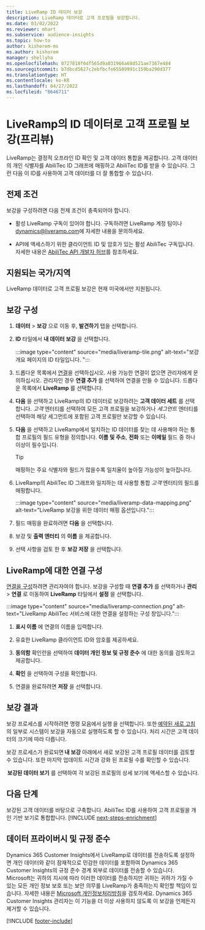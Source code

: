 ```yaml
---
title: LiveRamp ID 데이터 보강
description: LiveRamp 데이터로 고객 프로필을 보강합니다.
ms.date: 03/02/2022
ms.reviewer: mhart
ms.subservice: audience-insights
ms.topic: how-to
author: kishorem-ms
ms.author: kishorem
manager: shellyha
ms.openlocfilehash: 0727818f6df565d9a031966a68d521ae7167e484
ms.sourcegitcommit: b7dbcd5627c2ebfbcfe65589991c159ba290d377
ms.translationtype: HT
ms.contentlocale: ko-KR
ms.lasthandoff: 04/27/2022
ms.locfileid: "8646711"
---
```

# <a name="enrich-customer-profiles-with-identity-data-from-liveramp-preview"></a>LiveRamp의 ID 데이터로 고객 프로필 보강(프리뷰) 

LiveRamp는 결정적 오프라인 ID 확인 및 고객 데이터 통합을 제공합니다. 고객 데이터의 개인 식별자를 AbiliTec ID 그래프에 매핑하고 AbiliTec ID를 받을 수 있습니다. 그런 다음 이 ID를 사용하여 고객 데이터를 더 잘 통합할 수 있습니다. 

## <a name="prerequisites"></a>전제 조건 

보강을 구성하려면 다음 전제 조건이 충족되어야 합니다. 

- 활성 LiveRamp 구독이 있어야 합니다. 구독하려면 LiveRamp 계정 팀이나 [dynamics@liveramp.com](mailto:dynamics@liveramp.com)에 자세한 내용을 문의하세요.   

- API에 액세스하기 위한 클라이언트 ID 및 암호가 있는 활성 AbiliTec 구독입니다. 자세한 내용은 [AbiliTec API 개발자 허브](https://developers.liveramp.com/abilitec-api/)를 참조하세요. 

## <a name="supported-countriesregions"></a>지원되는 국가/지역 

LiveRamp 데이터로 고객 프로필 보강은 현재 미국에서만 지원됩니다. 

## <a name="configure-the-enrichment"></a>보강 구성 

1. **데이터** > **보강** 으로 이동 후, **발견하기** 탭을 선택합니다. 

1. **ID** 타일에서 **내 데이터 보강** 을 선택합니다. 

   :::image type="content" source="media/liveramp-tile.png" alt-text="보강 개요 페이지의 ID 타일입니다. ":::

1. 드롭다운 목록에서 [연결](connections.md)을 선택하십시오. 사용 가능한 연결이 없으면 관리자에게 문의하십시오. 관리자인 경우 **연결 추가** 를 선택하여 연결을 만들 수 있습니다. 드롭다운 목록에서 **LiveRamp** 를 선택합니다. 

1. **다음** 을 선택하고 LiveRamp의 ID 데이터로 보강하려는 **고객 데이터 세트** 를 선택합니다. *고객* 엔터티를 선택하여 모든 고객 프로필을 보강하거나 *세그먼트* 엔터티를 선택하여 해당 세그먼트에 포함된 고객 프로필만 보강할 수 있습니다. 

1. **다음** 을 선택하고 LiveRamp에서 일치하는 ID 데이터를 찾는 데 사용해야 하는 통합 프로필의 필드 유형을 정의합니다. **이름 및 주소**, **전화** 또는 **이메일** 필드 중 하나 이상이 필수입니다. 

   > [!TIP]
   > 매핑하는 주요 식별자와 필드가 많을수록 일치율이 높아질 가능성이 높아집니다. 

1. LiveRamp의 AbiliTec ID 그래프와 일치하는 데 사용할 통합 *고객* 엔터티의 필드를 매핑합니다. 

   :::image type="content" source="media/liveramp-data-mapping.png" alt-text="LiveRamp 보강을 위한 데이터 매핑 옵션입니다.":::

1. 필드 매핑을 완료하려면 **다음** 을 선택합니다. 

1. 보강 및 **출력 엔터티** 의 **이름** 을 제공합니다. 

1. 선택 사항을 검토 한 후 **보강 저장** 을 선택합니다. 

## <a name="configure-the-connection-for-liveramp"></a>LiveRamp에 대한 연결 구성 

[연결을 구성](connections.md)하려면 관리자여야 합니다. 보강을 구성할 때 **연결 추가** 를 선택하거나 **관리** > **연결** 로 이동하여 **LiveRamp** 타일에서 **설정** 을 선택합니다. 

:::image type="content" source="media/liveramp-connection.png" alt-text="LiveRamp AbiliTec 서비스에 대한 연결을 설정하는 구성 창입니다.":::

1. **표시 이름** 에 연결의 이름을 입력합니다. 

1. 유효한 LiveRamp 클라이언트 ID와 암호를 제공하세요. 

1. **동의함** 확인란을 선택하여 **데이터 개인 정보 및 규정 준수** 에 대한 동의를 검토하고 제공합니다. 

1. **확인** 을 선택하여 구성을 확인합니다. 

1. 연결을 완료하려면 **저장** 을 선택합니다. 

## <a name="enrichment-results"></a>보강 결과 

보강 프로세스를 시작하려면 명령 모음에서 실행 을 선택합니다. 또한 [예약된 새로 고침](system.md#schedule-tab)의 일부로 시스템이 보강을 자동으로 실행하도록 할 수 있습니다. 처리 시간은 고객 데이터의 크기에 따라 다릅니다. 

보강 프로세스가 완료되면 **내 보강** 아래에서 새로 보강된 고객 프로필 데이터를 검토할 수 있습니다. 또한 마지막 업데이트 시간과 강화 된 프로필 수를 확인할 수 있습니다. 

 **보강된 데이터 보기** 를 선택하여 각 보강된 프로필의 상세 보기에 액세스할 수 있습니다. 

## <a name="next-steps"></a>다음 단계

보강된 고객 데이터를 바탕으로 구축합니다. AbiliTec ID를 사용하여 고객 프로필을 개인 기반 보기로 통합합니다. 
[!INCLUDE [next-steps-enrichment](includes/next-steps-enrichment.md)]

## <a name="data-privacy-and-compliance"></a>데이터 프라이버시 및 규정 준수 

Dynamics 365 Customer Insights에서 LiveRamp로 데이터를 전송하도록 설정하면 개인 데이터와 같이 잠재적으로 민감한 데이터를 포함하여 Dynamics 365 Customer Insights의 규정 준수 경계 외부로 데이터를 전송할 수 있습니다. Microsoft는 귀하의 지시에 따라 이러한 데이터를 전송하지만 귀하는 귀하가 가질 수 있는 모든 개인 정보 보호 또는 보안 의무를 LiveRamp가 충족하는지 확인할 책임이 있습니다. 자세한 내용은 [Microsoft 개인정보처리방침](https://go.microsoft.com/fwlink/?linkid=396732)을 검토하세요. Dynamics 365 Customer Insights 관리자는 이 기능을 더 이상 사용하지 않도록 이 보강을 언제든지 제거할 수 있습니다. 


[!INCLUDE [footer-include](includes/footer-banner.md)]
